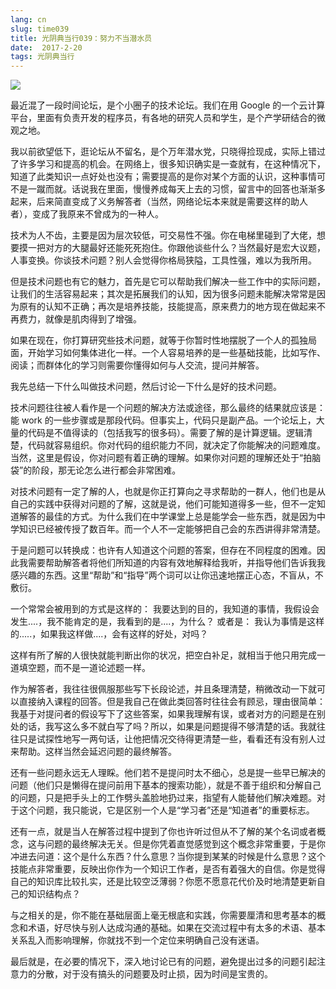 ```yaml
---
lang: cn
slug: time039
title: 光阴典当行039：努力不当潜水员
date:  2017-2-20
tags: 光阴典当行
---
```

<!-- more -->
![](http://oouh9u8nz.bkt.gdipper.com//time039.jpg)

最近混了一段时间论坛，是个小圈子的技术论坛。我们在用 Google 的一个云计算平台，里面有负责开发的程序员，有各地的研究人员和学生，是个产学研结合的微观之地。

我以前欲望低下，逛论坛从不留名，是个万年潜水党，只晓得捡现成，实际上错过了许多学习和提高的机会。在网络上，很多知识确实是一查就有，在这种情况下，知道了此类知识一点好处也没有；需要提高的是你对某个方面的认识，这种事情可不是一蹴而就。话说我在里面，慢慢养成每天上去的习惯，留言中的回答也渐渐多起来，后来简直变成了义务解答者（当然，网络论坛本来就是需要这样的助人者），变成了我原来不曾成为的一种人。

技术为人不齿，主要是因为层次较低，可交易性不强。你在电梯里碰到了大佬，想要摸一把对方的大腿最好还能死死抱住。你跟他谈些什么？当然最好是宏大议题，人事变换。你谈技术问题？别人会觉得你格局狭隘，工具性强，难以为我所用。

但是技术问题也有它的魅力，首先是它可以帮助我们解决一些工作中的实际问题，让我们的生活容易起来；其次是拓展我们的认知，因为很多问题未能解决常常是因为原有的认知不正确；再次是培养技能，技能提高，原来费力的地方现在做起来不再费力，就像是肌肉得到了增强。

如果在现在，你打算研究些技术问题，就等于你暂时性地摆脱了一个人的孤独局面，开始学习如何集体进化一样。一个人容易培养的是一些基础技能，比如写作、阅读；而群体化的学习则需要你懂得如何与人交流，提问并解答。

我先总结一下什么叫做技术问题，然后讨论一下什么是好的技术问题。

技术问题往往被人看作是一个问题的解决方法或途径，那么最终的结果就应该是：能 work 的一些步骤或是那段代码。但事实上，代码只是副产品。一个论坛上，大量的代码是不值得读的（包括我写的很多码）。需要了解的是计算逻辑。逻辑清楚，代码就容易组织。你对代码的组织能力不同，就决定了你能解决的问题难度。当然，这里是假设，你对问题有着正确的理解。如果你对问题的理解还处于“拍脑袋”的阶段，那无论怎么进行都会非常困难。

对技术问题有一定了解的人，也就是你正打算向之寻求帮助的一群人，他们也是从自己的实践中获得对问题的了解，这就是说，他们可能知道得多一些，但不一定知道解答的最佳的方式。为什么我们在中学课堂上总是能学会一些东西，就是因为中学知识已经被传授了数百年。而一个人不一定能够把自己会的东西讲得非常清楚。

于是问题可以转换成：也许有人知道这个问题的答案，但存在不同程度的困难。因此我需要帮助解答者将他们所知道的内容有效地解释给我听，并指导他们告诉我我感兴趣的东西。这里“帮助”和“指导”两个词可以让你迅速地摆正心态，不盲从，不敷衍。

一个常常会被用到的方式是这样的：
我要达到的目的，我知道的事情，我假设会发生....，我不能肯定的是，我看到的是....，为什么？
或者是：
我认为事情是这样的.....，如果我这样做....，会有这样的好处，对吗？

这样有所了解的人很快就能判断出你的状况，把空白补足，就相当于他只用完成一道填空题，而不是一道论述题一样。

作为解答者，我往往很佩服那些写下长段论述，并且条理清楚，稍微改动一下就可以直接纳入课程的回答。但是我自己在做此类回答时往往会有顾忌，理由很简单：我基于对提问者的假设写下了这些答案，如果我理解有误，或者对方的问题是在别处的话，我写这么多不就白写了吗？所以，如果是问题提得不够清楚的话。我就往往只是试探性地写一两句话，让他把情况交待得更清楚一些，看看还有没有别人过来帮助。这样当然会延迟问题的最终解答。

还有一些问题永远无人理睬。他们若不是提问时太不细心，总是提一些早已解决的问题（他们只是懒得在提问前用下基本的搜索功能），就是不善于组织和分解自己的问题，只是把手头上的工作劈头盖脸地扔过来，指望有人能替他们解决难题。对于这个问题，我只能说，它是区别一个人是“学习者”还是“知道者”的重要标志。

还有一点，就是当人在解答过程中提到了你也许听过但从不了解的某个名词或者概念，这与问题的最终解决无关。但是你凭着直觉感觉到这个概念非常重要，于是你冲进去问道：这个是什么东西？什么意思？当你提到某某的时候是什么意思？这个技能点非常重要，反映出你作为一个知识工作者，是否有着强大的自信。你是觉得自己的知识库比较扎实，还是比较空泛薄弱？你愿不愿意花代价及时地清楚更新自己的知识结构点？

与之相关的是，你不能在基础层面上毫无根底和实践，你需要厘清和思考基本的概念和术语，好尽快与别人达成沟通的基础。如果在交流过程中有太多的术语、基本关系乱入而影响理解，你就找不到一个定位来明确自己没有迷语。

最后就是，在必要的情况下，深入地讨论已有的问题，避免提出过多的问题引起注意力的分散，对于没有搞头的问题要及时止损，因为时间是宝贵的。